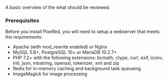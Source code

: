 A basic overview of the what should be reviewed.

### Prerequisites
Before you install Pixelfed, you will need to setup a webserver that meets the requirements:

- Apache (with mod_rewrite enabled) or Nginx
- MySQL 5.6+, PostgreSQL 10+ or MariaDB 10.2.7+
- PHP 7.2+ with the following extensions: bcmath, ctype, curl, exif, iconv, intl, json, mbstring, openssl, tokenizer, xml and zip
- Redis for in-memory caching and background task queueing
- ImageMagick for image processing
